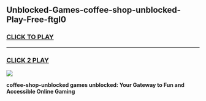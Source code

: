 
## Unblocked-Games-coffee-shop-unblocked-Play-Free-ftgl0
<h3>
<a href="https://premium76.site?title=coffee-shop-unblocked&ref=21A">CLICK TO PLAY</a></h3>
<hr>

<h3>
<a href="https://premium76.site?title=coffee-shop-unblocked&ref=21A">CLICK 2 PLAY</a>
  
</h3>

<a href="https://premium76.site?title=coffee-shop-unblocked&ref=21A"><img src="https://clearcache.store/games.png"></a>


**coffee-shop-unblocked games unblocked: Your Gateway to Fun and Accessible Online Gaming**
